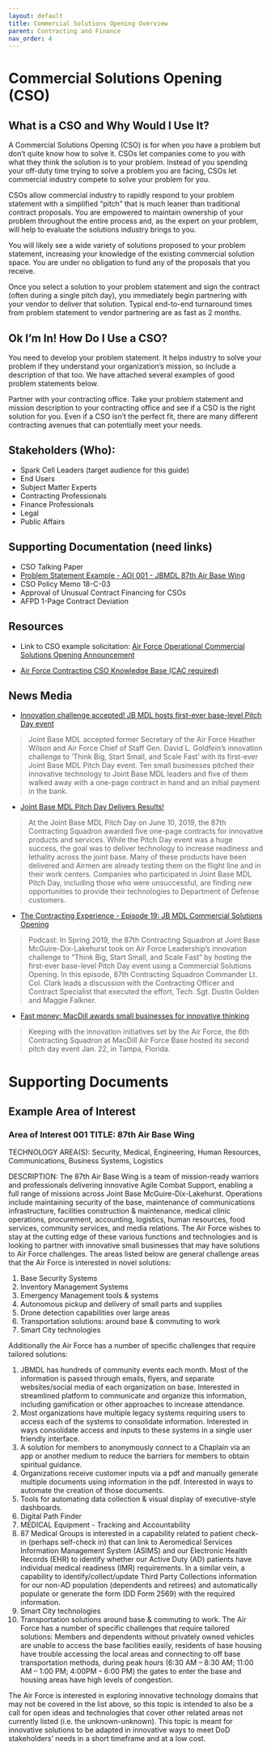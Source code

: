 ```yaml
---
layout: default
title: Commercial Solutions Opening Overview
parent: Contracting and Finance
nav_order: 4
---
```


# Commercial Solutions Opening (CSO)

## What is a CSO and Why Would I Use It?

A Commercial Solutions Opening (CSO) is for when you have a problem but don’t quite know how to solve it. CSOs let companies come to you with what they think the solution is to your problem. Instead of you spending your off-duty time trying to solve a problem you are facing, CSOs let commercial industry compete to solve your problem for you.

CSOs allow commercial industry to rapidly respond to your problem statement with a simplified “pitch” that is much leaner than traditional contract proposals. You are empowered to maintain ownership of your problem throughout the entire process and, as the expert on your problem, will help to evaluate the solutions industry brings to you.

You will likely see a wide variety of solutions proposed to your problem statement, increasing your knowledge of the existing commercial solution space. You are under no obligation to fund any of the proposals that you receive.

Once you select a solution to your problem statement and sign the contract (often during a single pitch day), you immediately begin partnering with your vendor to deliver that solution. Typical end-to-end turnaround times from problem statement to vendor partnering are as fast as 2 months.

## Ok I’m In! How Do I Use a CSO?

You need to develop your problem statement. It helps industry to solve your problem if they understand your organization’s mission, so include a description of that too. We have attached several examples of good problem statements below.

Partner with your contracting office. Take your problem statement and mission description to your contracting office and see if a CSO is the right solution for you. Even if a CSO isn’t the perfect fit, there are many different contracting avenues that can potentially meet your needs.

## Stakeholders (Who):

*   Spark Cell Leaders (target audience for this guide)
*   End Users
*   Subject Matter Experts
*   Contracting Professionals
*   Finance Professionals
*   Legal
*   Public Affairs

## Supporting Documentation (need links)

* CSO Talking Paper
* [Problem Statement Example - AOI 001 - JBMDL 87th Air Base Wing](#example-area-of-interest)
* CSO Policy Memo 18-C-03
* Approval of Unusual Contract Financing for CSOs
* AFPD 1-Page Contract Deviation

## Resources

* Link to CSO example solicitation: [Air Force Operational Commercial Solutions Opening Announcement](https://beta.sam.gov/opp/b974b476568f408999364c5ceb60ba58/view)

* [Air Force Contracting CSO Knowledge Base (CAC required)](https://cs2.eis.af.mil/sites/10059/afcc/knowledge_center/Pages/cso.aspx)

## News Media

* [Innovation challenge accepted! JB MDL hosts first-ever base-level Pitch Day event](https://www.jbmdl.jb.mil/News/Article-Display/Article/1898557/innovation-challenge-accepted-jb-mdl-hosts-first-ever-base-level-pitch-day-event/)

>Joint Base MDL accepted former Secretary of the Air Force Heather Wilson and Air Force Chief of Staff Gen. David L. Goldfein’s innovation challenge to ‘Think Big, Start Small, and Scale Fast’ with its first-ever Joint Base MDL Pitch Day event.  Ten small businesses pitched their innovative technology to Joint Base MDL leaders and five of them walked away with a one-page contract in hand and an initial payment in the bank.

* [Joint Base MDL Pitch Day Delivers Results!](https://www.jbmdl.jb.mil/News/Article-Display/Article/1976527/joint-base-mdl-pitch-day-delivers-results/)

>At the Joint Base MDL Pitch Day on June 10, 2019, the 87th Contracting Squadron awarded five one-page contracts for innovative products and services. While the Pitch Day event was a huge success, the goal was to deliver technology to increase readiness and lethality across the joint base.   Many of these products have been delivered and Airmen are already testing them on the flight line and in their work centers. Companies who participated in Joint Base MDL Pitch Day, including those who were unsuccessful, are finding new opportunities to provide their technologies to Department of Defense customers.

* [The Contracting Experience - Episode 19: JB MDL Commercial Solutions Opening](https://www.dvidshub.net/audio/60911/contracting-experience-episode-19-jb-mdl-commercial-solutions-opening)

>Podcast: In Spring 2019, the 87th Contracting Squadron at Joint Base McGuire-Dix-Lakehurst took on Air Force Leadership’s innovation challenge to “Think Big, Start Small, and Scale Fast” by hosting the first-ever base-level Pitch Day event using a Commercial Solutions Opening. In this episode, 87th Contracting Squadron Commander Lt. Col. Clark leads a discussion with the Contracting Officer and Contract Specialist that executed the effort, Tech. Sgt. Dustin Golden and Maggie Falkner.


* [Fast money: MacDill awards small businesses for innovative thinking](https://www.macdill.af.mil/News/Article/2065416/fast-money-macdill-awards-small-businesses-for-innovative-thinking/)

>Keeping with the innovation initiatives set by the Air Force, the 6th Contracting Squadron at MacDill Air Force Base hosted its second pitch day event Jan. 22, in Tampa, Florida.

# Supporting Documents

## Example Area of Interest

### Area of Interest 001 TITLE: 87th Air Base Wing

TECHNOLOGY AREA(S): Security, Medical, Engineering, Human Resources, Communications, Business Systems, Logistics

DESCRIPTION: The 87th Air Base Wing is a team of mission-ready warriors and professionals delivering innovative Agile Combat Support, enabling a full range of missions across Joint Base McGuire-Dix-Lakehurst.  Operations include maintaining security of the base, maintenance of communications infrastructure, facilities construction & maintenance, medical clinic operations, procurement, accounting, logistics, human resources, food services, community services, and media relations. The Air Force wishes to stay at the cutting edge of these various functions and technologies and is looking to partner with innovative small businesses that may have solutions to Air Force challenges.  The areas listed below are general challenge areas that the Air Force is interested in novel solutions:

1. Base Security Systems
2. Inventory Management Systems
3. Emergency Management tools & systems
4. Autonomous pickup and delivery of small parts and supplies
5. Drone detection capabilities over large areas
6. Transportation solutions:  around base & commuting to work
7. Smart City technologies

Additionally the Air Force has a number of specific challenges that require tailored solutions:

1. JBMDL has hundreds of community events each month. Most of the information is passed through emails, flyers, and separate websites/social media of each organization on base.  Interested in streamlined platform to communicate and organize this information, including gamification or other approaches to increase attendance.
2. Most organizations have multiple legacy systems requiring users to access each of the systems to consolidate information.  Interested in ways consolidate access and inputs to these systems in a single user friendly interface.
3. A solution for members to anonymously connect to a Chaplain via an app or another medium to reduce the barriers for members to obtain spiritual guidance.
4. Organizations receive customer inputs via a pdf and manually generate multiple documents using information in the pdf.  Interested in ways to automate the creation of those documents.
5. Tools for automating data collection & visual display of executive-style dashboards.
6. Digital Path Finder
7. MEDICAL Equipment - Tracking and Accountability
8. 87 Medical Groups is interested in a capability related to patient check-in (perhaps self-check in) that can link to Aeromedical Services Information Management System (ASIMS) and our Electronic Health Records (EHR) to identify whether our Active Duty (AD) patients have individual medical readiness (IMR) requirements.  In a similar vein, a capability to identify/collect/update Third Party Collections information for our non-AD population (dependents and retirees) and automatically populate or generate the form (DD Form 2569) with the required information.
9. Smart City technologies
10. Transportation solutions around base & commuting to work. The Air Force has a number of specific challenges that require tailored solutions: Members and dependents without privately owned vehicles are unable to access the base facilities easily, residents of base housing have trouble accessing the local areas and connecting to off base transportation methods, during peak hours (6:30 AM – 8:30 AM; 11:00 AM – 1:00 PM; 4:00PM – 6:00 PM) the gates to enter the base and housing areas have high levels of congestion.

The Air Force is interested in exploring innovative technology domains that may not be covered in the list above, so this topic is intended to also be a call for open ideas and technologies that cover other related areas not currently listed (i.e. the unknown-unknown). This topic is meant for innovative solutions to be adapted in innovative ways to meet DoD stakeholders’ needs in a short timeframe and at a low cost.
